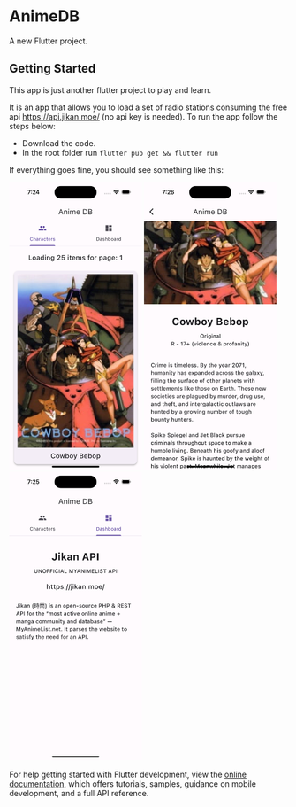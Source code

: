 # AnimeDB

A new Flutter project.

## Getting Started

This app is just another flutter project to play and learn.

It is an app that allows you to load a set of radio stations consuming the free api https://api.jikan.moe/ (no api key is needed). To run the app follow the steps below:

- Download the code.
- In the root folder run `flutter pub get && flutter run`

If everything goes fine, you should see something like this:

<img src="./screenshots/screen1.png" style="width:240px;" />
<img src="./screenshots/screen3.png" style="width:240px;" />
<img src="./screenshots/screen2.png" style="width:240px;" />

For help getting started with Flutter development, view the
[online documentation](https://docs.flutter.dev/), which offers tutorials,
samples, guidance on mobile development, and a full API reference.
